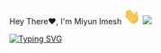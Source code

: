 Hey There❤️, I'm Miyun Imesh <img src="https://raw.githubusercontent.com/ABSphreak/ABSphreak/master/gifs/Hi.gif" width="30px"> <img src="https://camo.githubusercontent.com/2c8b3670d933220ae3c023fa1d568682975cce3f10799d0d3ff5ecac394b4ee8/68747470733a2f2f6d656469612e67697068792e636f6d2f6d656469612f31326f75664342304d795a31476f2f67697068792e676966" width="50px">


[![Typing SVG](https://readme-typing-svg.herokuapp.com?color=66FF00&lines=-%3E+Miyun+Imesh;-%3E+I+love+programming+🦾.;-%3E+I+m+developing+bots.;-%3E+Github+Student)](https://git.io/typing-svg)
